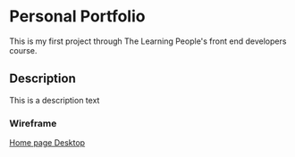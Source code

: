 # Personal Portfolio
This is my first project through The Learning People's front end developers course.
## Description
This is a description text
### Wireframe
[Home page Desktop](https://github.com/Mikhail2786/personal-portfolio/blob/master/wireframes/home-page-desktop.png)